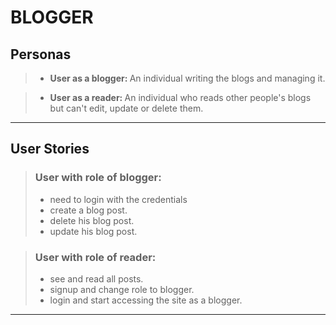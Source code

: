# BLOGGER

## Personas

>* <strong>User as a blogger: </strong>An individual writing the blogs and managing it.

>* <strong>User as a reader: </strong>An individual who reads other people's blogs but can't edit, update or delete them.

---

## User Stories

> ### User with role of blogger:
> * need to login with the credentials
> * create a blog post.
> * delete his blog post.
> * update his blog post.

> ### User with role of reader:
> * see and read all posts.
> * signup and change role to blogger.
> * login and start accessing the site as a blogger.

---
